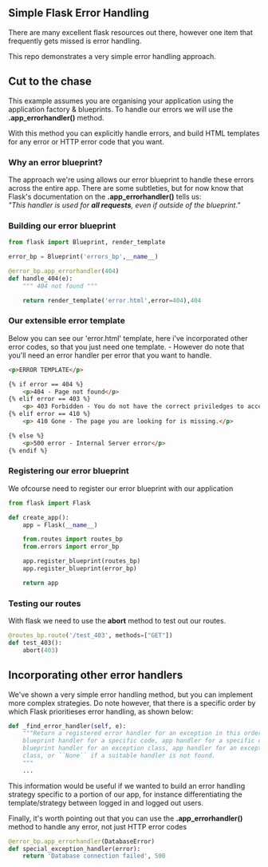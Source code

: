 ##  Simple Flask Error Handling

There are many excellent flask resources out there, however one item that frequently gets missed is error handling.

This repo demonstrates a very simple error handling approach.

## Cut to the chase

This example assumes you are organising your application using the application factory & blueprints. To handle our errors we will use the **.app_errorhandler()** method. 

With this method you can explicitly handle errors, and build HTML templates for any error or HTTP error code that you want.

### Why an error blueprint?
The approach we're using allows our error blueprint to handle these errors across the entire app. There are some subtleties, but for now know that Flask's documentation on the **.app_errorhandler()** tells us:
<br>
_"This handler is used for **all requests**, even if outside of the blueprint."_

### Building our error blueprint

```python
from flask import Blueprint, render_template

error_bp = Blueprint('errors_bp',__name__)

@error_bp.app_errorhandler(404)
def handle_404(e):
    """ 404 not found """

    return render_template('error.html',error=404),404
```
### Our extensible error template

Below you can see our 'error.html' template, here i've incorporated other error codes, so that you just need one template. - However do note that you'll need an error handler per error that you want to handle.

```html
<p>ERROR TEMPLATE</p>

{% if error == 404 %}
    <p>404 - Page not found</p>
{% elif error == 403 %}
    <p> 403 Forbidden - You do not have the correct priviledges to access this resource</p>
{% elif error == 410 %}
    <p> 410 Gone - The page you are looking for is missing.</p>

{% else %}
    <p>500 error - Internal Server error</p>
{% endif %}
```
### Registering our error blueprint
We ofcourse need to register our error blueprint with our application
```python
from flask import Flask

def create_app():
    app = Flask(__name__)

    from.routes import routes_bp
    from.errors import error_bp

    app.register_blueprint(routes_bp)
    app.register_blueprint(error_bp)

    return app
```


### Testing our routes

With flask we need to use the **abort** method to test out our routes.

```python
@routes_bp.route('/test_403', methods=["GET"])
def test_403():
    abort(403)
```

## Incorporating other error handlers

We've shown a very simple error handling method, but you can implement more complex strategies. Do note however, that there is a specific order by which Flask prioritieses error handling, as shown below:

```python
def _find_error_handler(self, e):
    """Return a registered error handler for an exception in this order:
    blueprint handler for a specific code, app handler for a specific code,
    blueprint handler for an exception class, app handler for an exception
    class, or ``None`` if a suitable handler is not found.
    """
    ...
```
This information would be useful if we wanted to build an error handling strategy specific to a portion of our app, for instance differentiating the template/strategy between logged in and logged out users.

Finally, it's worth pointing out that you can use the **.app_errorhandler()** method to handle any error, not just HTTP error codes

```python
@error_bp.app_errorhandler(DatabaseError)
def special_exception_handler(error):
    return 'Database connection failed', 500
```





